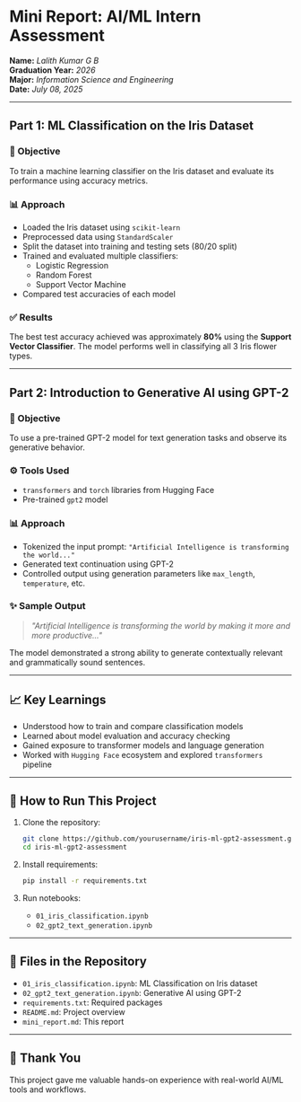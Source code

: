 # Mini Report: AI/ML Intern Assessment

**Name:** *Lalith Kumar G B*  
**Graduation Year:** *2026*  
**Major:** *Information Science and Engineering*  
**Date:** *July 08, 2025*

---

## Part 1: ML Classification on the Iris Dataset

### 📌 Objective
To train a machine learning classifier on the Iris dataset and evaluate its performance using accuracy metrics.

### 📊 Approach
- Loaded the Iris dataset using `scikit-learn`
- Preprocessed data using `StandardScaler`
- Split the dataset into training and testing sets (80/20 split)
- Trained and evaluated multiple classifiers:
  - Logistic Regression
  - Random Forest
  - Support Vector Machine
- Compared test accuracies of each model

### ✅ Results
The best test accuracy achieved was approximately **80%** using the **Support Vector Classifier**. The model performs well in classifying all 3 Iris flower types.

---

## Part 2: Introduction to Generative AI using GPT-2

### 📌 Objective
To use a pre-trained GPT-2 model for text generation tasks and observe its generative behavior.

### ⚙️ Tools Used
- `transformers` and `torch` libraries from Hugging Face
- Pre-trained `gpt2` model

### 📊 Approach
- Tokenized the input prompt: `"Artificial Intelligence is transforming the world..."`
- Generated text continuation using GPT-2
- Controlled output using generation parameters like `max_length`, `temperature`, etc.

### ✨ Sample Output
> *"Artificial Intelligence is transforming the world by making it more and more productive..."*

The model demonstrated a strong ability to generate contextually relevant and grammatically sound sentences.

---

## 📈 Key Learnings
- Understood how to train and compare classification models
- Learned about model evaluation and accuracy checking
- Gained exposure to transformer models and language generation
- Worked with `Hugging Face` ecosystem and explored `transformers` pipeline

---

## 📌 How to Run This Project

1. Clone the repository:
   ```bash
   git clone https://github.com/yourusername/iris-ml-gpt2-assessment.git
   cd iris-ml-gpt2-assessment
   ```

2. Install requirements:
   ```bash
   pip install -r requirements.txt
   ```

3. Run notebooks:
   - `01_iris_classification.ipynb`
   - `02_gpt2_text_generation.ipynb`

---

## 📂 Files in the Repository

- `01_iris_classification.ipynb`: ML Classification on Iris dataset
- `02_gpt2_text_generation.ipynb`: Generative AI using GPT-2
- `requirements.txt`: Required packages
- `README.md`: Project overview
- `mini_report.md`: This report

---

## 🙏 Thank You

This project gave me valuable hands-on experience with real-world AI/ML tools and workflows.

